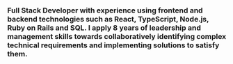 ### Full Stack Developer with experience using frontend and backend technologies such as React, TypeScript, Node.js, Ruby on Rails and SQL. I apply 8 years of leadership and management skills towards collaboratively identifying complex technical requirements and implementing solutions to satisfy them.


<!--
**Kirch2/Kirch2** is a ✨ _special_ ✨ repository because its `README.md` (this file) appears on your GitHub profile.

Here are some ideas to get you started:

- 🔭 I’m currently working on ...
- 🌱 I’m currently learning ...
- 👯 I’m looking to collaborate on ...
- 🤔 I’m looking for help with ...
- 💬 Ask me about ...
- 📫 How to reach me: ...
- 😄 Pronouns: ...
- ⚡ Fun fact: ...
-->

